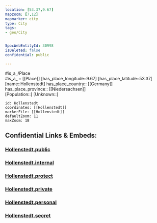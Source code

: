 ```yaml
---
location: [53.37,9.67] 
mapzoom: [7,12] 
mapmarker: city 
type: City
tags:
- geo/City


SpocWebEntityId: 30998
isDeleted: false
confidential: public

---
```

#is_a_/Place  
#is_a_ :: [[Place]] 
[has_place_longitude::9.67] 
[has_place_latitude::53.37] 
[name::Hollenstedt] 
has_place_country:: [[Germany]]  
has_place_province:: [[Niedersachsen]]  
[Population::] 
[Unknown::] 


```leaflet
id: Hollenstedt
coordinates: [[Hollenstedt]] 
markerFile: [[Hollenstedt]] 
defaultZoom: 11 
maxZoom: 18
```


## Confidential Links & Embeds: 

### [Hollenstedt.public](/_public/\Earth\Continent\Europe\Europe~Central\Germany\Germany~West\Niedersachsen\counties~Niedersachsen\Harburg\cities~HarburgHollenstedt.public.md) 

### [Hollenstedt.internal](/_internal/\Earth\Continent\Europe\Europe~Central\Germany\Germany~West\Niedersachsen\counties~Niedersachsen\Harburg\cities~HarburgHollenstedt.internal.md) 

### [Hollenstedt.protect](/_protect/\Earth\Continent\Europe\Europe~Central\Germany\Germany~West\Niedersachsen\counties~Niedersachsen\Harburg\cities~HarburgHollenstedt.protect.md) 

### [Hollenstedt.private](/_private/\Earth\Continent\Europe\Europe~Central\Germany\Germany~West\Niedersachsen\counties~Niedersachsen\Harburg\cities~HarburgHollenstedt.private.md) 

### [Hollenstedt.personal](/_personal/\Earth\Continent\Europe\Europe~Central\Germany\Germany~West\Niedersachsen\counties~Niedersachsen\Harburg\cities~HarburgHollenstedt.personal.md) 

### [Hollenstedt.secret](/_secret/\Earth\Continent\Europe\Europe~Central\Germany\Germany~West\Niedersachsen\counties~Niedersachsen\Harburg\cities~HarburgHollenstedt.secret.md)

